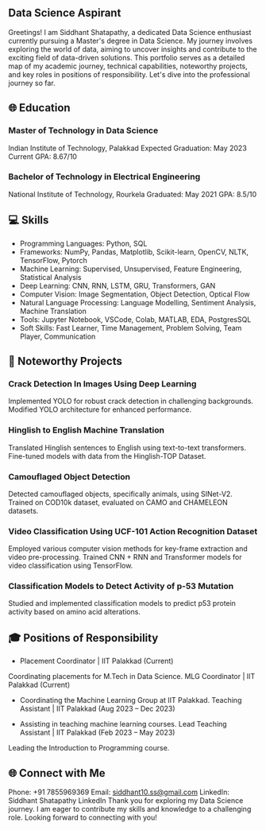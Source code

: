 ## Data Science Aspirant
Greetings! I am Siddhant Shatapathy, a dedicated Data Science enthusiast currently pursuing a Master's degree in Data Science.  My journey involves exploring the world of data, aiming to uncover insights and contribute to the exciting field of data-driven solutions. This portfolio serves as a detailed map of my academic journey, technical capabilities, noteworthy projects, and key roles in positions of responsibility. Let's dive into the professional journey so far.

## 🌐 Education

### Master of Technology in Data Science
Indian Institute of Technology, Palakkad
Expected Graduation: May 2023
Current GPA: 8.67/10

### Bachelor of Technology in Electrical Engineering
National Institute of Technology, Rourkela
Graduated: May 2021
GPA: 8.5/10

## 💻 Skills
- Programming Languages: Python, SQL
- Frameworks: NumPy, Pandas, Matplotlib, Scikit-learn, OpenCV, NLTK, TensorFlow, Pytorch
- Machine Learning: Supervised, Unsupervised, Feature Engineering, Statistical Analysis
- Deep Learning: CNN, RNN, LSTM, GRU, Transformers, GAN
- Computer Vision: Image Segmentation, Object Detection, Optical Flow
- Natural Language Processing: Language Modelling, Sentiment Analysis, Machine Translation
- Tools: Jupyter Notebook, VSCode, Colab, MATLAB, EDA, PostgresSQL
- Soft Skills: Fast Learner, Time Management, Problem Solving, Team Player, Communication

## 🚀 Noteworthy Projects
### Crack Detection In Images Using Deep Learning
Implemented YOLO for robust crack detection in challenging backgrounds.
Modified YOLO architecture for enhanced performance.

### Hinglish to English Machine Translation
Translated Hinglish sentences to English using text-to-text transformers.
Fine-tuned models with data from the Hinglish-TOP Dataset.

### Camouflaged Object Detection
Detected camouflaged objects, specifically animals, using SINet-V2.
Trained on COD10k dataset, evaluated on CAMO and CHAMELEON datasets.

### Video Classification Using UCF-101 Action Recognition Dataset
Employed various computer vision methods for key-frame extraction and video pre-processing.
Trained CNN + RNN and Transformer models for video classification using TensorFlow.

### Classification Models to Detect Activity of p-53 Mutation
Studied and implemented classification models to predict p53 protein activity based on amino acid alterations.

## 🎓 Positions of Responsibility
- Placement Coordinator | IIT Palakkad (Current)

Coordinating placements for M.Tech in Data Science.
MLG Coordinator | IIT Palakkad (Current)

- Coordinating the Machine Learning Group at IIT Palakkad.
Teaching Assistant | IIT Palakkad (Aug 2023 – Dec 2023)

- Assisting in teaching machine learning courses.
Lead Teaching Assistant | IIT Palakkad (Feb 2023 – May 2023)

Leading the Introduction to Programming course.

## 🌐 Connect with Me
Phone: +91 7855969369
Email: siddhant10.ss@gmail.com
LinkedIn: Siddhant Shatapathy LinkedIn
Thank you for exploring my Data Science journey. I am eager to contribute my skills and knowledge to a challenging role. Looking forward to connecting with you!
